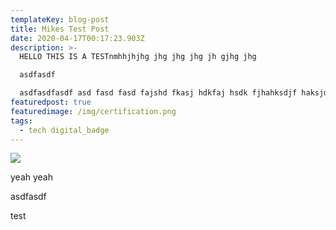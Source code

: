 ```yaml
---
templateKey: blog-post
title: Mikes Test Post
date: 2020-04-17T00:17:23.903Z
description: >-
  HELLO THIS IS A TESTnmhhjhjhg jhg jhg jhg jh gjhg jhg 

  asdfasdf

  asdfasdfasdf asd fasd fasd fajshd fkasj hdkfaj hsdk fjhahksdjf haksjdfh aksjd fa sd
featuredpost: true
featuredimage: /img/certification.png
tags:
  - tech digital_badge
---
```

![](/img/certification.png)

yeah yeah 

asdfasdf

test